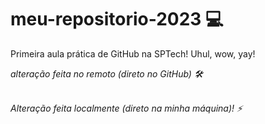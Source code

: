 # meu-repositorio-2023 💻
Primeira aula prática de GitHub na SPTech! Uhul, wow, yay!

<i> alteração feita no remoto (direto no GitHub) 🛠 <i>

<br> Alteração feita localmente (direto na minha máquina)! :zap:
